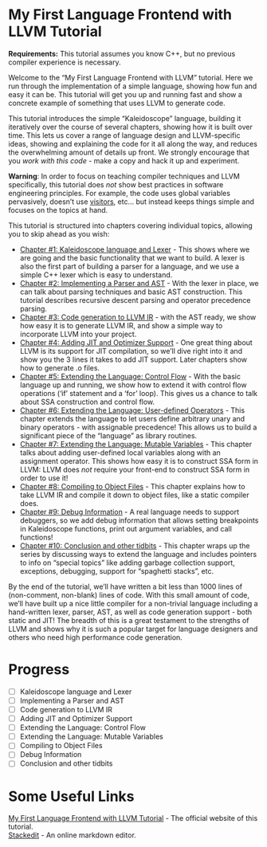 # My First Language Frontend with LLVM Tutorial

**Requirements:** This tutorial assumes you know C++, but no previous compiler experience is necessary.

Welcome to the “My First Language Frontend with LLVM” tutorial. Here we run through the implementation of a simple language, showing how fun and easy it can be. This tutorial will get you up and running fast and show a concrete example of something that uses LLVM to generate code.

This tutorial introduces the simple “Kaleidoscope” language, building it iteratively over the course of several chapters, showing how it is built over time. This lets us cover a range of language design and LLVM-specific ideas, showing and explaining the code for it all along the way, and reduces the overwhelming amount of details up front. We strongly encourage that you  _work with this code_  - make a copy and hack it up and experiment.

**Warning**: In order to focus on teaching compiler techniques and LLVM specifically, this tutorial does  _not_  show best practices in software engineering principles. For example, the code uses global variables pervasively, doesn’t use  [visitors](http://en.wikipedia.org/wiki/Visitor_pattern), etc… but instead keeps things simple and focuses on the topics at hand.

This tutorial is structured into chapters covering individual topics, allowing you to skip ahead as you wish:

-   [Chapter #1: Kaleidoscope language and Lexer](https://llvm.org/docs/tutorial/MyFirstLanguageFrontend/LangImpl01.html)  - This shows where we are going and the basic functionality that we want to build. A lexer is also the first part of building a parser for a language, and we use a simple C++ lexer which is easy to understand.
-   [Chapter #2: Implementing a Parser and AST](https://llvm.org/docs/tutorial/MyFirstLanguageFrontend/LangImpl02.html)  - With the lexer in place, we can talk about parsing techniques and basic AST construction. This tutorial describes recursive descent parsing and operator precedence parsing.
-   [Chapter #3: Code generation to LLVM IR](https://llvm.org/docs/tutorial/MyFirstLanguageFrontend/LangImpl03.html)  - with the AST ready, we show how easy it is to generate LLVM IR, and show a simple way to incorporate LLVM into your project.
-   [Chapter #4: Adding JIT and Optimizer Support](https://llvm.org/docs/tutorial/MyFirstLanguageFrontend/LangImpl04.html)  - One great thing about LLVM is its support for JIT compilation, so we’ll dive right into it and show you the 3 lines it takes to add JIT support. Later chapters show how to generate .o files.
-   [Chapter #5: Extending the Language: Control Flow](https://llvm.org/docs/tutorial/MyFirstLanguageFrontend/LangImpl05.html)  - With the basic language up and running, we show how to extend it with control flow operations (‘if’ statement and a ‘for’ loop). This gives us a chance to talk about SSA construction and control flow.
-   [Chapter #6: Extending the Language: User-defined Operators](https://llvm.org/docs/tutorial/MyFirstLanguageFrontend/LangImpl06.html)  - This chapter extends the language to let users define arbitrary unary and binary operators - with assignable precedence! This allows us to build a significant piece of the “language” as library routines.
-   [Chapter #7: Extending the Language: Mutable Variables](https://llvm.org/docs/tutorial/MyFirstLanguageFrontend/LangImpl07.html)  - This chapter talks about adding user-defined local variables along with an assignment operator. This shows how easy it is to construct SSA form in LLVM: LLVM does  _not_  require your front-end to construct SSA form in order to use it!
-   [Chapter #8: Compiling to Object Files](https://llvm.org/docs/tutorial/MyFirstLanguageFrontend/LangImpl08.html)  - This chapter explains how to take LLVM IR and compile it down to object files, like a static compiler does.
-   [Chapter #9: Debug Information](https://llvm.org/docs/tutorial/MyFirstLanguageFrontend/LangImpl09.html)  - A real language needs to support debuggers, so we add debug information that allows setting breakpoints in Kaleidoscope functions, print out argument variables, and call functions!
-   [Chapter #10: Conclusion and other tidbits](https://llvm.org/docs/tutorial/MyFirstLanguageFrontend/LangImpl10.html)  - This chapter wraps up the series by discussing ways to extend the language and includes pointers to info on “special topics” like adding garbage collection support, exceptions, debugging, support for “spaghetti stacks”, etc.

By the end of the tutorial, we’ll have written a bit less than 1000 lines of (non-comment, non-blank) lines of code. With this small amount of code, we’ll have built up a nice little compiler for a non-trivial language including a hand-written lexer, parser, AST, as well as code generation support - both static and JIT! The breadth of this is a great testament to the strengths of LLVM and shows why it is such a popular target for language designers and others who need high performance code generation.

# Progress

 - [ ] Kaleidoscope language and Lexer
 - [ ] Implementing a Parser and AST
 - [ ] Code generation to LLVM IR
 - [ ] Adding JIT and Optimizer Support
 - [ ] Extending the Language: Control Flow
 - [ ] Extending the Language: Mutable Variables
 - [ ] Compiling to Object Files
 - [ ] Debug Information
 - [ ] Conclusion and other tidbits

# Some Useful Links
[My First Language Frontend with LLVM Tutorial](https://llvm.org/docs/tutorial/MyFirstLanguageFrontend/index.html) - The official website of this tutorial.  
[Stackedit](https://stackedit.io/app#) - An online markdown editor.
